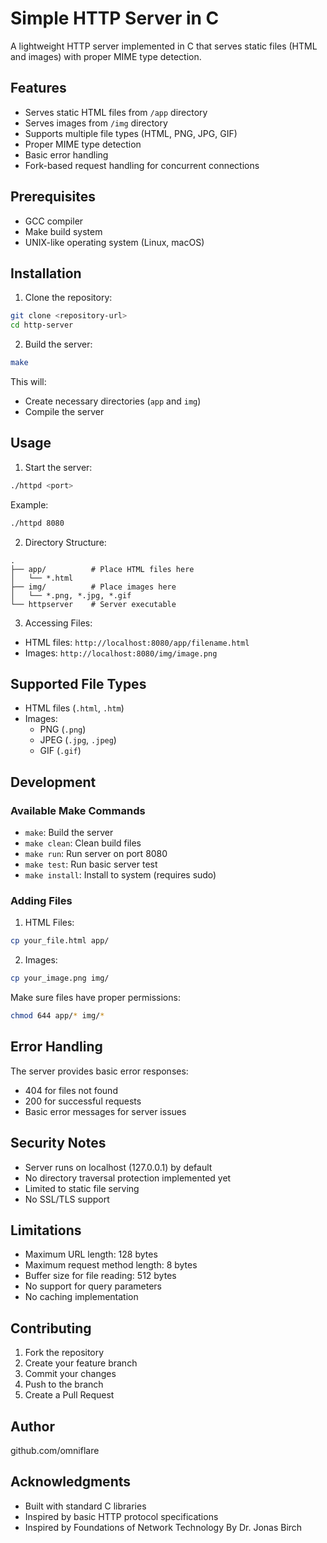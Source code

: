 # Simple HTTP Server in C

A lightweight HTTP server implemented in C that serves static files (HTML and images) with proper MIME type detection.

## Features

- Serves static HTML files from `/app` directory
- Serves images from `/img` directory
- Supports multiple file types (HTML, PNG, JPG, GIF)
- Proper MIME type detection
- Basic error handling
- Fork-based request handling for concurrent connections

## Prerequisites

- GCC compiler
- Make build system
- UNIX-like operating system (Linux, macOS)

## Installation

1. Clone the repository:
```bash
git clone <repository-url>
cd http-server
```

2. Build the server:
```bash
make
```

This will:
- Create necessary directories (`app` and `img`)
- Compile the server

## Usage

1. Start the server:
```bash
./httpd <port>
```
Example:
```bash
./httpd 8080
```

2. Directory Structure:
```
.
├── app/          # Place HTML files here
│   └── *.html
├── img/          # Place images here
│   └── *.png, *.jpg, *.gif
└── httpserver    # Server executable
```

3. Accessing Files:
- HTML files: `http://localhost:8080/app/filename.html`
- Images: `http://localhost:8080/img/image.png`

## Supported File Types

- HTML files (`.html`, `.htm`)
- Images:
  - PNG (`.png`)
  - JPEG (`.jpg`, `.jpeg`)
  - GIF (`.gif`)

## Development

### Available Make Commands

- `make`: Build the server
- `make clean`: Clean build files
- `make run`: Run server on port 8080
- `make test`: Run basic server test
- `make install`: Install to system (requires sudo)

### Adding Files

1. HTML Files:
```bash
cp your_file.html app/
```

2. Images:
```bash
cp your_image.png img/
```

Make sure files have proper permissions:
```bash
chmod 644 app/* img/*
```

## Error Handling

The server provides basic error responses:
- 404 for files not found
- 200 for successful requests
- Basic error messages for server issues

## Security Notes

- Server runs on localhost (127.0.0.1) by default
- No directory traversal protection implemented yet
- Limited to static file serving
- No SSL/TLS support

## Limitations

- Maximum URL length: 128 bytes
- Maximum request method length: 8 bytes
- Buffer size for file reading: 512 bytes
- No support for query parameters
- No caching implementation

## Contributing

1. Fork the repository
2. Create your feature branch
3. Commit your changes
4. Push to the branch
5. Create a Pull Request

## Author

github.com/omniflare

## Acknowledgments

- Built with standard C libraries
- Inspired by basic HTTP protocol specifications
- Inspired by Foundations of Network Technology By Dr. Jonas Birch